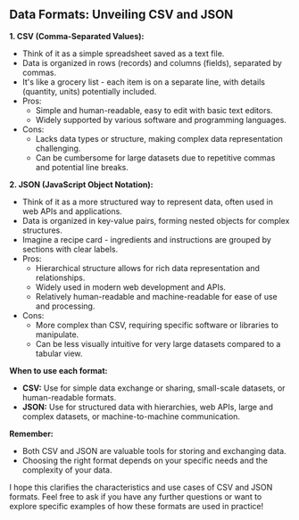 ## Data Formats: Unveiling CSV and JSON

**1. CSV (Comma-Separated Values):**

- Think of it as a simple spreadsheet saved as a text file.
- Data is organized in rows (records) and columns (fields), separated by commas.
- It's like a grocery list - each item is on a separate line, with details (quantity, units) potentially included.
- Pros:
    - Simple and human-readable, easy to edit with basic text editors.
    - Widely supported by various software and programming languages.
- Cons:
    - Lacks data types or structure, making complex data representation challenging.
    - Can be cumbersome for large datasets due to repetitive commas and potential line breaks.

**2. JSON (JavaScript Object Notation):**

- Think of it as a more structured way to represent data, often used in web APIs and applications.
- Data is organized in key-value pairs, forming nested objects for complex structures.
- Imagine a recipe card - ingredients and instructions are grouped by sections with clear labels.
- Pros:
    - Hierarchical structure allows for rich data representation and relationships.
    - Widely used in modern web development and APIs.
    - Relatively human-readable and machine-readable for ease of use and processing.
- Cons:
    - More complex than CSV, requiring specific software or libraries to manipulate.
    - Can be less visually intuitive for very large datasets compared to a tabular view.

**When to use each format:**

- **CSV:** Use for simple data exchange or sharing, small-scale datasets, or human-readable formats.
- **JSON:** Use for structured data with hierarchies, web APIs, large and complex datasets, or machine-to-machine communication.

**Remember:**

- Both CSV and JSON are valuable tools for storing and exchanging data.
- Choosing the right format depends on your specific needs and the complexity of your data.

I hope this clarifies the characteristics and use cases of CSV and JSON formats. Feel free to ask if you have any further questions or want to explore specific examples of how these formats are used in practice!